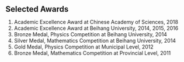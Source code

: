 <h1 id="awards"></h1>

<h2 style="margin: 60px 0px 10px;">Selected Awards</h2>

<ol>
    <li>Academic Excellence Award at Chinese Academy of Sciences, 2018</li>
    <li>Academic Excellence Award at Beihang University, 2014, 2015, 2016</li>
    <li>Bronze Medal, Physics Competition at Beihang University, 2014</li>
    <li>Silver Medal, Mathematics Competition at Beihang University, 2014</li>
    <li>Gold Medal, Physics Competition at Municipal Level, 2012</li>
    <li>Bronze Medal, Mathematics Competition at Provincial Level, 2011</li>
</ol>

